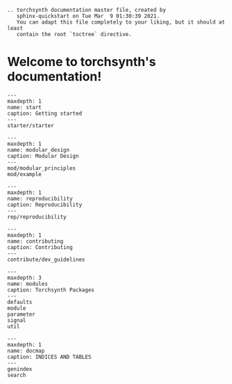 ```{eval-rst}
.. torchsynth documentation master file, created by
   sphinx-quickstart on Tue Mar  9 01:30:39 2021.
   You can adapt this file completely to your liking, but it should at least
   contain the root `toctree` directive.
```



# Welcome to torchsynth's documentation!


```{toctree}
---
maxdepth: 1
name: start
caption: Getting started
---
starter/starter
```


```{toctree}
---
maxdepth: 1
name: modular_design
caption: Modular Design
---
mod/modular_principles
mod/example
```


```{toctree}
---
maxdepth: 1
name: reproducibility
caption: Reproducibility
---
rep/reproducibility
```


```{toctree}
---
maxdepth: 1
name: contributing
caption: Contributing
---
contribute/dev_guidelines
```


```{toctree}
---
maxdepth: 3
name: modules
caption: Torchsynth Packages
---
defaults
module
parameter
signal
util
```


```{toctree}
---
maxdepth: 1
name: docmap
caption: INDICES AND TABLES
---
genindex
search
```